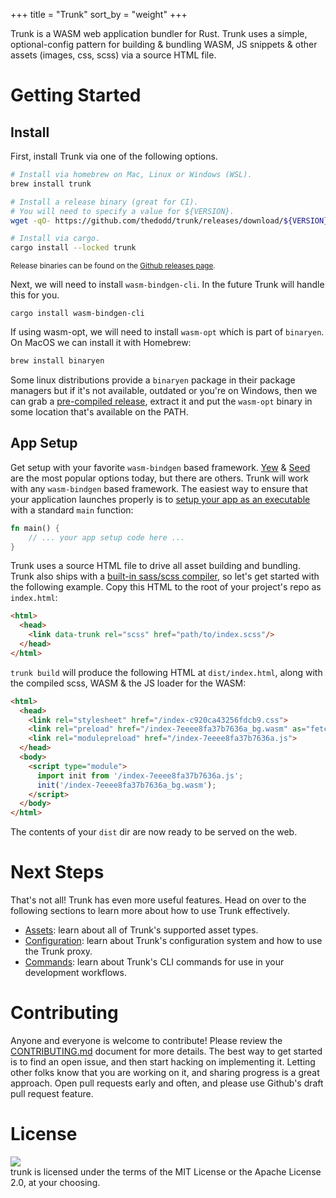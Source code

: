 +++
title = "Trunk"
sort_by = "weight"
+++

Trunk is a WASM web application bundler for Rust. Trunk uses a simple, optional-config pattern for building & bundling WASM, JS snippets & other assets (images, css, scss) via a source HTML file.

# Getting Started
## Install
First, install Trunk via one of the following options.
```bash
# Install via homebrew on Mac, Linux or Windows (WSL).
brew install trunk

# Install a release binary (great for CI).
# You will need to specify a value for ${VERSION}.
wget -qO- https://github.com/thedodd/trunk/releases/download/${VERSION}/trunk-x86_64-unknown-linux-gnu.tar.gz | tar -xzf-

# Install via cargo.
cargo install --locked trunk
```
<small>Release binaries can be found on the [Github releases page](https://github.com/thedodd/trunk/releases).</small>

Next, we will need to install `wasm-bindgen-cli`. In the future Trunk will handle this for you.
```
cargo install wasm-bindgen-cli
```

If using wasm-opt, we will need to install `wasm-opt` which is part of `binaryen`. On MacOS we can install it with Homebrew:

```sh
brew install binaryen
```

Some linux distributions provide a `binaryen` package in their package managers but if it's not available, outdated or you're on Windows, then we can grab a [pre-compiled release](https://github.com/WebAssembly/binaryen/releases), extract it and put the `wasm-opt` binary in some location that's available on the PATH.

## App Setup
Get setup with your favorite `wasm-bindgen` based framework. [Yew](https://github.com/yewstack/yew) & [Seed](https://github.com/seed-rs/seed) are the most popular options today, but there are others. Trunk will work with any `wasm-bindgen` based framework. The easiest way to ensure that your application launches properly is to [setup your app as an executable](https://doc.rust-lang.org/cargo/guide/project-layout.html) with a standard `main` function:

```rust
fn main() {
    // ... your app setup code here ...
}
```

Trunk uses a source HTML file to drive all asset building and bundling. Trunk also ships with a [built-in sass/scss compiler](https://github.com/compass-rs/sass-rs), so let's get started with the following example. Copy this HTML to the root of your project's repo as `index.html`:

```html
<html>
  <head>
    <link data-trunk rel="scss" href="path/to/index.scss"/>
  </head>
</html>
```

`trunk build` will produce the following HTML at `dist/index.html`, along with the compiled scss, WASM & the JS loader for the WASM:

```html
<html>
  <head>
    <link rel="stylesheet" href="/index-c920ca43256fdcb9.css">
    <link rel="preload" href="/index-7eeee8fa37b7636a_bg.wasm" as="fetch" type="application/wasm" crossorigin="">
    <link rel="modulepreload" href="/index-7eeee8fa37b7636a.js">
  </head>
  <body>
    <script type="module">
      import init from '/index-7eeee8fa37b7636a.js';
      init('/index-7eeee8fa37b7636a_bg.wasm');
    </script>
  </body>
</html>
```

The contents of your `dist` dir are now ready to be served on the web.

# Next Steps
That's not all! Trunk has even more useful features. Head on over to the following sections to learn more about how to use Trunk effectively.

- [Assets](@/assets.md): learn about all of Trunk's supported asset types.
- [Configuration](@/configuration.md): learn about Trunk's configuration system and how to use the Trunk proxy.
- [Commands](@/commands.md): learn about Trunk's CLI commands for use in your development workflows.


# Contributing
Anyone and everyone is welcome to contribute! Please review the [CONTRIBUTING.md](https://github.com/thedodd/trunk/blob/master/CONTRIBUTING.md) document for more details. The best way to get started is to find an open issue, and then start hacking on implementing it. Letting other folks know that you are working on it, and sharing progress is a great approach. Open pull requests early and often, and please use Github's draft pull request feature.

# License
<p>
    <span><img src="https://img.shields.io/badge/license-MIT%2FApache--2.0-blue?style=flat-square"/></span>
    <br/>
    trunk is licensed under the terms of the MIT License or the Apache License 2.0, at your choosing.
</p>
